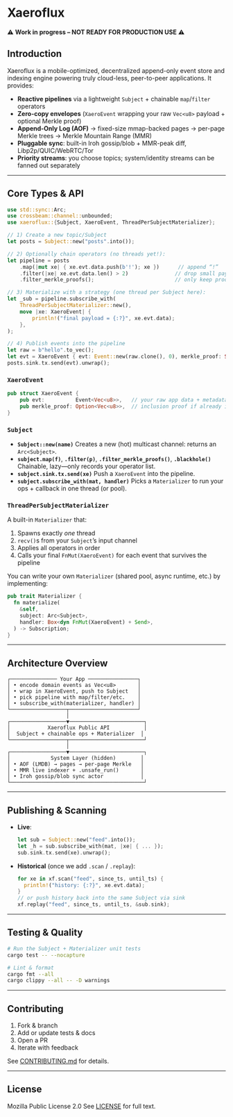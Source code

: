 # Xaeroflux

⚠️ **Work in progress – NOT READY FOR PRODUCTION USE** ⚠️

## Introduction

Xaeroflux is a mobile-optimized, decentralized append-only event store and indexing engine powering truly cloud-less, peer-to-peer applications. It provides:

* **Reactive pipelines** via a lightweight `Subject` + chainable `map`/`filter` operators
* **Zero-copy envelopes** (`XaeroEvent` wrapping your raw `Vec<u8>` payload + optional Merkle proof)
* **Append-Only Log (AOF)** → fixed-size mmap-backed pages → per-page Merkle trees → Merkle Mountain Range (MMR)
* **Pluggable sync**: built-in Iroh gossip/blob + MMR-peak diff, Libp2p/QUIC/WebRTC/Tor
* **Priority streams**: you choose topics; system/identity streams can be fanned out separately

---

## Core Types & API

```rust
use std::sync::Arc;
use crossbeam::channel::unbounded;
use xaeroflux::{Subject, XaeroEvent, ThreadPerSubjectMaterializer};

// 1) Create a new topic/Subject
let posts = Subject::new("posts".into());

// 2) Optionally chain operators (no threads yet!):
let pipeline = posts
    .map(|mut xe| { xe.evt.data.push(b'!'); xe })      // append “!”
    .filter(|xe| xe.evt.data.len() > 2)               // drop small payloads
    .filter_merkle_proofs();                          // only keep proofed events

// 3) Materialize with a strategy (one thread per Subject here):
let _sub = pipeline.subscribe_with(
    ThreadPerSubjectMaterializer::new(),
    move |xe: XaeroEvent| {
        println!("final payload = {:?}", xe.evt.data);
    },
);

// 4) Publish events into the pipeline
let raw = b"hello".to_vec();
let evt = XaeroEvent { evt: Event::new(raw.clone(), 0), merkle_proof: Some(vec![0]) };
posts.sink.tx.send(evt).unwrap();
```

### `XaeroEvent`

```rust
pub struct XaeroEvent {
    pub evt:          Event<Vec<u8>>,   // your raw app data + metadata
    pub merkle_proof: Option<Vec<u8>>,  // inclusion proof if already indexed
}
```

### `Subject`

* **`Subject::new(name)`**
  Creates a new (hot) multicast channel: returns an `Arc<Subject>`.
* **`subject.map(f)`**, **`.filter(p)`**, **`.filter_merkle_proofs()`**, **`.blackhole()`**
  Chainable, lazy—only records your operator list.
* **`subject.sink.tx.send(xe)`**
  Push a `XaeroEvent` into the pipeline.
* **`subject.subscribe_with(mat, handler)`**
  Picks a `Materializer` to run your ops + callback in one thread (or pool).

### `ThreadPerSubjectMaterializer`

A built-in `Materializer` that:

1. Spawns exactly *one* thread
2. `recv()`s from your `Subject`’s input channel
3. Applies all operators in order
4. Calls your final `FnMut(XaeroEvent)` for each event that survives the pipeline

You can write your own `Materializer` (shared pool, async runtime, etc.) by implementing:

```rust
pub trait Materializer {
  fn materialize(
    &self,
    subject: Arc<Subject>,
    handler: Box<dyn FnMut(XaeroEvent) + Send>,
  ) -> Subscription;
}
```

---

## Architecture Overview

```ascii
┌─────────────── Your App ────────────────┐
│ • encode domain events as Vec<u8>       │
│ • wrap in XaeroEvent, push to Subject   │
│ • pick pipeline with map/filter/etc.    │
│ • subscribe_with(materializer, handler) │
└──────────────────┬──────────────────────┘
                   │
┌──────────────────▼────────────────────────┐
│            Xaeroflux Public API           │
│  Subject + chainable ops + Materializer  │
└──────────────────┬────────────────────────┘
                   │
┌──────────────────▼────────────────────────┐
│             System Layer (hidden)        │
│ • AOF (LMDB) → pages → per-page Merkle   │
│ • MMR live indexer + .unsafe_run()       │
│ • Iroh gossip/blob sync actor            │
└───────────────────────────────────────────┘
```

---

## Publishing & Scanning

* **Live**:

  ```rust
  let sub = Subject::new("feed".into());
  let _h = sub.subscribe_with(mat, |xe| { ... });
  sub.sink.tx.send(xe).unwrap();
  ```
* **Historical** (once we add `.scan` / `.replay`):

  ```rust
  for xe in xf.scan("feed", since_ts, until_ts) {
    println!("history: {:?}", xe.evt.data);
  }
  // or push history back into the same Subject via sink
  xf.replay("feed", since_ts, until_ts, &sub.sink);
  ```

---

## Testing & Quality

```bash
# Run the Subject + Materializer unit tests
cargo test -- --nocapture

# Lint & format
cargo fmt --all
cargo clippy --all -- -D warnings
```

---

## Contributing

1. Fork & branch
2. Add or update tests & docs
3. Open a PR
4. Iterate with feedback

See [CONTRIBUTING.md](CONTRIBUTING.md) for details.

---

## License

Mozilla Public License 2.0
See [LICENSE](LICENSE) for full text.
